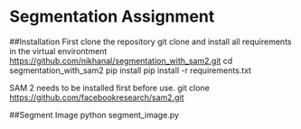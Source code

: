 # Segmentation Assignment
##Installation
First clone the repository git clone and install all requirements in the virtual environtment
https://github.com/nikhanal/segmentation_with_sam2.git
cd segmentation_with_sam2
pip install pip install -r requirements.txt

SAM 2 needs to be installed first before use. 
git clone https://github.com/facebookresearch/sam2.git

##Segment Image 
python segment_image.py
